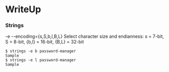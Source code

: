 # WriteUp

### Strings
-e --encoding={s,S,b,l,B,L} Select character size and endianness:
                            s = 7-bit, S = 8-bit, {b,l} = 16-bit, {B,L} = 32-bit
```
$ strings -e b password-manager
Sample
$ strings -e l password-manager
Sample
```
